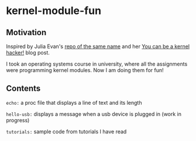 # kernel-module-fun
## Motivation
Inspired by Julia Evan's [repo of the same name](https://github.com/jvns/kernel-module-fun) and her 
[You can be a kernel hacker!](https://jvns.ca/blog/2014/09/18/you-can-be-a-kernel-hacker/) blog post. 

I took an operating systems course in university, where all the assignments were programming kernel modules. Now I am doing them for fun!

## Contents
```echo:``` a proc file that displays a line of text and its length

```hello-usb:``` displays a message when a usb device is plugged in (work in progress)

```tutorials:``` sample code from tutorials I have read
